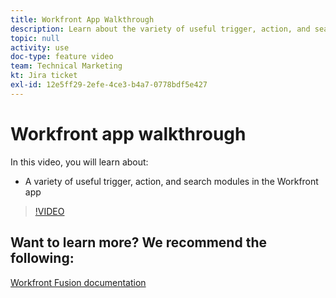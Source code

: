 ```yaml
---
title: Workfront App Walkthrough
description: Learn about the variety of useful trigger, action, and search modules in the Workfront app in [!DNL Adobe Workfront Fusion].
topic: null
activity: use
doc-type: feature video
team: Technical Marketing
kt: Jira ticket
exl-id: 12e5ff29-2efe-4ce3-b4a7-0778bdf5e427
---
```

# Workfront app walkthrough

In this video, you will learn about:

* A variety of useful trigger, action, and search modules in the Workfront app

>[!VIDEO](https://video.tv.adobe.com/v/335297/?quality=12)


## Want to learn more? We recommend the following:

[Workfront Fusion documentation](https://experienceleague.adobe.com/docs/workfront/using/adobe-workfront-fusion/workfront-fusion-2.html?lang=en)
